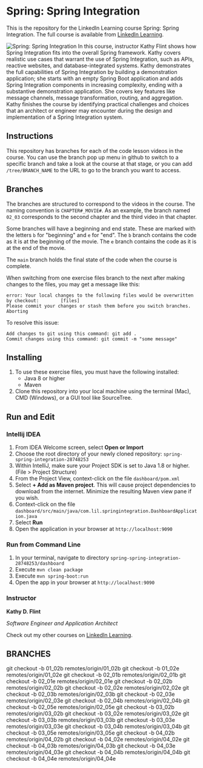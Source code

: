 # Spring: Spring Integration
This is the repository for the LinkedIn Learning course Spring: Spring Integration. The full course is available from [LinkedIn Learning][lil-course-url].

![Spring: Spring Integration][lil-thumbnail-url] 
In this course, instructor Kathy Flint shows how Spring Integration fits into the overall Spring framework. Kathy covers realistic use cases that warrant the use of Spring Integration, such as APIs, reactive websites, and database-integrated systems. Kathy demonstrates the full capabilities of Spring Integration by building a demonstration application; she starts with an empty Spring Boot application and adds Spring Integration components in increasing complexity, ending with a substantive demonstration application. She covers key features like message channels, message transformation, routing, and aggregation. Kathy finishes the course by identifying practical challenges and choices that an architect or engineer may encounter during the design and implementation of a Spring Integration system.

## Instructions
This repository has branches for each of the code lesson videos in the course. You can use the branch pop up menu in github to switch to a specific branch and take a look at the course at that stage, or you can add `/tree/BRANCH_NAME` to the URL to go to the branch you want to access.

## Branches
The branches are structured to correspond to the videos in the course. The naming convention is `CHAPTER#_MOVIE#`. As an example, the branch named `02_03` corresponds to the second chapter and the third video in that chapter.   

Some branches will have a beginning and end state. These are marked with the letters `b` for "beginning" and `e` for "end". The `b` branch contains the code as it is at the beginning of the movie. The `e` branch contains the code as it is at the end of the movie.  

The `main` branch holds the final state of the code when the course is complete.

When switching from one exercise files branch to the next after making changes to the files, you may get a message like this:

    error: Your local changes to the following files would be overwritten by checkout:        [files]
    Please commit your changes or stash them before you switch branches.
    Aborting

To resolve this issue:
	
    Add changes to git using this command: git add .
	Commit changes using this command: git commit -m "some message"

## Installing
1. To use these exercise files, you must have the following installed:
	- Java 8 or higher
	- Maven
2. Clone this repository into your local machine using the terminal (Mac), CMD (Windows), or a GUI tool like SourceTree.

## Run and Edit

### Intellij IDEA

1. From IDEA Welcome screen, select **Open or Import**  
2. Choose the root directory of your newly cloned repository: `spring-spring-integration-28748253`
3. Within IntelliJ, make sure your Project SDK is set to Java 1.8 or higher. (File > Project Structure)
3. From the Project View, context-click on the file `dashboard/pom.xml`
4. Select **+ Add as Maven project**. This will cause project dependencies to download from the internet. Minimize the resulting Maven view pane if you wish. 
5. Context-click on the file `dashboard/src/main/java/com.lil.springintegration.DashboardApplication.java`
6. Select **Run**
7. Open the application in your browser at `http://localhost:9090`

### Run from Command Line

1. In your terminal, navigate to directory `spring-spring-integration-28748253/dashboard`  
2. Execute `mvn clean package`  
3. Execute `mvn spring-boot:run`
4. Open the app in your browser at `http://localhost:9090`


### Instructor

**Kathy D. Flint**

_Software Engineer and Application Architect_

Check out my other courses on [LinkedIn Learning](https://www.linkedin.com/learning/instructors/kathy-flint?u=104).

[lil-course-url]: https://www.linkedin.com/learning/spring-spring-integration
[lil-thumbnail-url]: https://cdn.lynda.com/course/2848253/2848253-1611257542249-16x9.jpg
    


## BRANCHES
git checkout -b 01_02b remotes/origin/01_02b
git checkout -b 01_02e remotes/origin/01_02e
git checkout -b 02_01b remotes/origin/02_01b
git checkout -b 02_01e remotes/origin/02_01e
git checkout -b 02_02b remotes/origin/02_02b
git checkout -b 02_02e remotes/origin/02_02e
git checkout -b 02_03b remotes/origin/02_03b
git checkout -b 02_03e remotes/origin/02_03e
git checkout -b 02_04b remotes/origin/02_04b
git checkout -b 02_05e remotes/origin/02_05e
git checkout -b 03_02b remotes/origin/03_02b
git checkout -b 03_02e remotes/origin/03_02e
git checkout -b 03_03b remotes/origin/03_03b
git checkout -b 03_03e remotes/origin/03_03e
git checkout -b 03_04b remotes/origin/03_04b
git checkout -b 03_05e remotes/origin/03_05e
git checkout -b 04_02b remotes/origin/04_02b
git checkout -b 04_02e remotes/origin/04_02e
git checkout -b 04_03b remotes/origin/04_03b
git checkout -b 04_03e remotes/origin/04_03e
git checkout -b 04_04b remotes/origin/04_04b
git checkout -b 04_04e remotes/origin/04_04e
